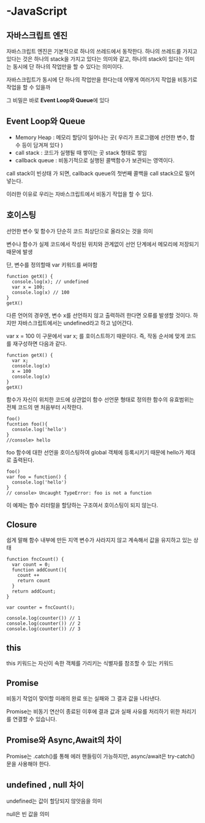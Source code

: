 # -JavaScript
## 자바스크립트 엔진
자바스크립트 엔진은 기본적으로 하나의 쓰레드에서 동작한다. 하나의 쓰레드를 가지고 있다는 것은 하나의 stack을 가지고 있다는 의미와 같고, 하나의 stack이 있다는 의미는 동시에 단 하나의 작업만을 할 수 있다는 의미이다.

자바스크립트가 동시에 단 하나의 작업만을 한다는데 어떻게 여러가지 작업을 비동기로 작업을 할 수 있을까

그 비밀은 바로 **Event Loop와 Queue**에 있다

## Event Loop와 Queue
- Memory Heap : 메모리 할당이 일어나는 곳( 우리가 프로그램에 선언한 변수, 함수 등이 담겨져 있다 )
- call stack : 코드가 실행될 때 쌓이는 곳 stack 형태로 쌓임
- callback queue : 비동기적으로 실행된 콜백함수가 보관되는 영역이다.

call stack이 빈상태 가 되면, callback queue의 첫번째 콜백을 call stack으로 밀어 넣는다.

이러한 이유로 우리는 자바스크립트에서 비동기 작업을 할 수 있다.

## 호이스팅
선언한 변수 및 함수가 단순히 코드 최상단으로 올라오는 것을 의미

변수나 함수가 실제 코드에서 작성된 위치와 관계없이 선언 단계에서 메모리에 저장되기 때문에 발생

단, 변수를 정의할때 var 키워드를 써야함

    function getX() {
      console.log(x); // undefined
      var x = 100;
      console.log(x) // 100
    }
    getX()

다른 언어의 경우엔, 변수 x를 선언하지 않고 출력하려 한다면 오류를 발생할 것이다. 하지만 자바스크립트에서는 undefined라고 하고 넘어간다.

var x = 100 이 구문에서 var x; 를 호이스트하기 때문이다. 즉, 작동 순서에 맞게 코드를 재구성하면 다음과 같다.

    function getX() {
      var x;
      console.log(x)
      x = 100
      console.log(x)
    }
    getX()

함수가 자신이 위치한 코드에 상관없이 함수 선언문 형태로 정의한 함수의 유효범위는 전체 코드의 맨 처음부터 시작한다.

    foo()
    fucntion foo(){
      console.log('hello')
    }
    //console> hello

foo 함수에 대한 선언을 호이스팅하여 global 객체에 등록시키기 때문에 hello가 제대로 출력된다.

    foo()
    var foo = function() {
      console.log('hello')
    }
    // console> Uncaught TypeError: foo is not a function

이 예제는 함수 리터럴을 할당하는 구조여서 호이스팅이 되지 않는다.

## Closure
쉽게 말해 함수 내부에 만든 지역 변수가 사라지지 않고 계속해서 값을 유지하고 있는 상태

    function fncCount() {
      var count = 0;
      function addCount(){
        count ++
        return count
      }
      return addCount;
    }

    var counter = fncCount();

    console.log(counter()) // 1
    console.log(counter()) // 2
    console.log(counter()) // 3

## this
this 키워드는 자신이 속한 객체를 가리키는 식별자를 참조할 수 있는 키워드

## Promise
비동기 작업이 맞이할 미래의 완료 또는 실패와 그 결과 값을 나타낸다.

Promise는 비동기 연산이 종료된 이후에 결과 값과 실패 사유를 처리하기 위한 처리기를 연결할 수 있습니다.

## Promise와 Async,Await의 차이
Promise는 .catch()를 통해 에러 핸들링이 가능하지만, async/await은 try-catch()문을 사용해야 한다.

## undefined , null 차이
undefined는 값이 할당되지 않앗음을 의미

null은 빈 값을 의미

